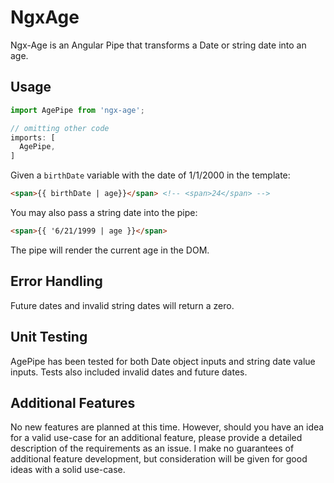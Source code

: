 # NgxAge

Ngx-Age is an Angular Pipe that transforms a Date or string date into an age.


## Usage

```ts
import AgePipe from 'ngx-age';

// omitting other code
imports: [
  AgePipe,
]
```

Given a `birthDate` variable with the date of 1/1/2000 in the template:

```html
<span>{{ birthDate | age}}</span> <!-- <span>24</span> -->
``` 
You may also pass a string date into the pipe:

```html
<span>{{ '6/21/1999 | age }}</span>
```

The pipe will render the current age in the DOM.

## Error Handling

Future dates and invalid string dates will return a zero.

## Unit Testing

AgePipe has been tested for both Date object inputs and string date value inputs. Tests also included invalid dates and future dates.

## Additional Features

No new features are planned at this time. However, should you have an idea for a valid use-case for an additional feature, please provide a detailed description of the requirements as an issue. I make no guarantees of additional feature development, but consideration will be given for good ideas with a solid use-case.
